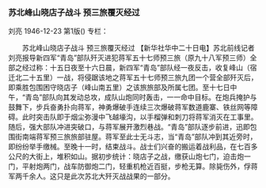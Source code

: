 ### 苏北峰山晓店子战斗  预三旅覆灭经过
刘亮
1946-12-23
第1版()
专栏：

　　苏北峰山晓店子战斗
    预三旅覆灭经过
    【新华社华中二十日电】苏北前线记者刘亮报导新四军“青岛”部队歼灭进犯蒋军五十七师预三旅（原九十八军预三师）全部之经过称：十五日夜至十六日晨，新四军“青岛”部队经一夜反击，收复峰山（宿迁北二十五里）一战，将侵踞该地之蒋军五十七师预三旅九团一个营全部歼灭后，即乘胜包围困守晓店子（峰山南五里）之该旅旅部及所属七团。至十七日中午，“青岛”部队向其发动总攻，成队山炮同时轰击，一一命中目标。在炮兵掩护与鼓舞下，步兵奋勇扑向蒋军，神勇爆破手连续三次爆破蒋军数道鹿寨、铁丝网等障碍。此时突击队即于烟尘弥漫中飞越壕沟，以手榴弹和刺刀将蒋军消灭在工事里。随后，强大部队冲进突破口，与蒋军展开激烈巷战。“青岛”部队逐步前进，迅即包围街南端蒋军预三旅旅部驻屋。蒋军至此士无斗志，当“青岛”部队冲到其近旁时，即纷纷举手缴械。至晚十一时，结束战斗。战士们兴奋的搬运着战利品，在七百多公尺的大街上，堆积如山。据初步统计：晓店子之战，缴获山炮七门，迫击炮一门，平射炮两门，战车防御炮二门，轻重机枪近百挺，步枪无算。除毙伤外，俘蒋军两千余人。这只是此次苏北大歼灭战战果的一部分。
